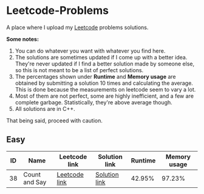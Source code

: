 # Leetcode-Problems
A place where I upload my [Leetcode](www.leetcode.com) problems solutions.

**Some notes:**
1. You can do whatever you want with whatever you find here.
2. The solutions are sometimes updated if I come up with a better idea. They're never updated if I find a better solution made by someone else, so this is not meant to be a list of perfect solutions.
3. The percentages shown under **Runtime** and **Memory usage** are obtained by submitting a solution 10 times and calculating the average. This is done because the measurements on leetcode seem to vary a lot.
4. Most of them are not perfect, some are highly inefficient, and a few are complete garbage. Statistically, they're above average though.
5. All solutions are in C++.

That being said, proceed with caution.
##
## Easy
|ID|Name|Leetcode link|Solution link|Runtime|Memory usage|
|--|--|--|--|--|--|
|38|Count and Say|[Leetcode link](https://leetcode.com/problems/count-and-say/)| [Solution link](https://github.com/nullptr002/Leetcode-Problems/blob/master/Leetcode%20Problems/Easy/38.%20Count%20and%20Say.cpp)| 42.95%| 97.23%|
